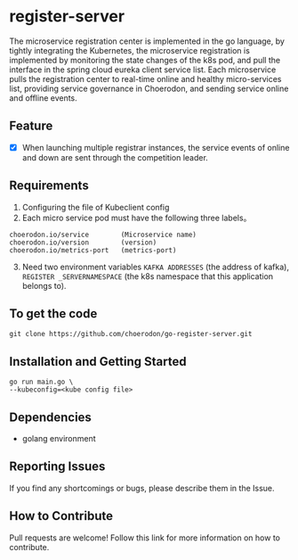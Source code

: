 # register-server

The microservice registration center is implemented in the go language, by tightly integrating the Kubernetes, the microservice registration is implemented by monitoring the state changes of the k8s pod, and pull the interface in the spring cloud eureka client service list. Each microservice pulls the registration center to real-time online and healthy micro-services list, providing service governance in Choerodon, and sending service online and offline events.

## Feature

- [x] When launching multiple registrar instances, the service events of online and down are sent through the competition leader.

## Requirements

1. Configuring the file of Kubeclient config
2. Each micro service pod must have the following three labels。

```
choerodon.io/service        (Microservice name)
choerodon.io/version        (version)
choerodon.io/metrics-port   (metrics-port)
```
3. Need two environment variables `KAFKA ADDRESSES` (the address of kafka), `REGISTER _SERVERNAMESPACE` (the k8s namespace that this application belongs to).

## To get the code

```
git clone https://github.com/choerodon/go-register-server.git
```

## Installation and Getting Started

```
go run main.go \
--kubeconfig=<kube config file>

```
## Dependencies

- golang environment

## Reporting Issues
If you find any shortcomings or bugs, please describe them in the Issue.
    
## How to Contribute
Pull requests are welcome! Follow this link for more information on how to contribute.
